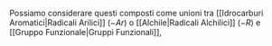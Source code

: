 Possiamo considerare questi composti come unioni tra [[Idrocarburi Aromatici|Radicali Arilici]] ($-Ar$) o [[Alchile|Radicali Alchilici]] ($-R$) e [[Gruppo Funzionale|Gruppi Funzionali]],

